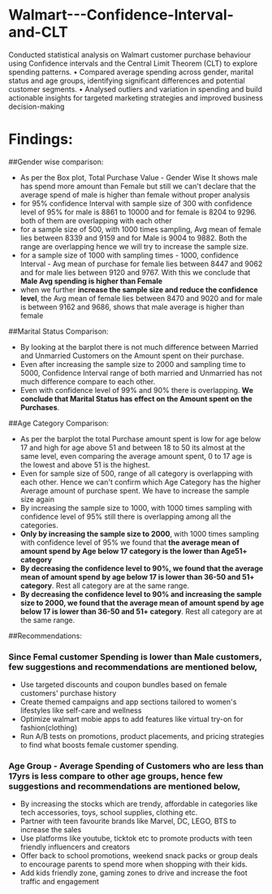 # Walmart---Confidence-Interval-and-CLT
 Conducted statistical analysis on Walmart customer purchase behaviour using Confidence intervals and the
 Central Limit Theorem (CLT) to explore spending patterns.
 • Compared average spending across gender, marital status and age groups, identifying significant differences
 and potential customer segments.
 • Analysed outliers and variation in spending and build actionable insights for targeted marketing strategies
 and improved business decision-making

 # Findings:
 ##Gender wise comparison:

* As per the Box plot, Total Purchase Value - Gender Wise It shows male has spend more amount than Female but still we can't declare that the average spend of male is higher than female without proper analysis
* for 95% confidence Interval with sample size of 300 with confidence level of 95% for male is 8861 to 10000 and for female is 8204 to 9296. both of them are overlapping with each other
* for a sample size of 500, with 1000 times sampling, Avg mean of female lies between 8339 and 9159 and for Male is 9004 to 9882. Both the range are overlapping hence we will try to increase the sample size.
* for a sample size of 1000 with sampling times - 1000, confidence Interval - Avg mean of purchase for female lies between 8447 and 9062 and for male lies between 9120 and 9767. With this we conclude that **Male Avg spending is higher than Female**
* when we further **increase the sample size and reduce the confidence level**, the Avg mean of female lies between 8470 and 9020 and for male is between 9162 and 9686, shows that male average is higher than female

##Marital Status Comparison:

* By looking at the barplot there is not much difference between Married and Unmarried Customers on the Amount spent on their purchase.
* Even after increasing the sample size to 2000 and sampling time to 5000, Confidence Interval range of both married and Unmarried has not much difference compare to each other.
* Even with confidence level of 99% and 90% there is overlapping.  **We conclude that Marital Status has effect on the Amount spent on the Purchases**.

##Age Category Comparison:

* As per the barplot the total Purchase amount spent is low for age below 17 and high for age above 51 and between 18 to 50 its almost at the same level, even comparing the average amount spent, 0 to 17 age is the lowest and above 51 is the highest.
* Even for sample size of 500, range of all category is overlapping with each other. Hence we can't confirm which Age Category has the higher Average amount of purchase spent. We have to increase the sample size again
* By increasing the sample size to 1000, with 1000 times sampling with confidence level of 95% still there is overlapping among all the categories.
* **Only by increasing the sample size to 2000**, with 1000 times sampling with confidence level of 95% we found that **the average mean of amount spend by Age below 17 category is the lower than Age51+ category**
* **By decreasing the confidence level to 90%, we found that the average mean of amount spend by age below 17 is lower than 36-50 and 51+ category**. Rest all category are at the same range.
* **By decreasing the confidence level to 90% and increasing the sample size to 2000, we found that the average mean of amount spend by age below 17 is lower than 36-50 and 51+ category**. Rest all category are at the same range.

##Recommendations:
### Since Femal customer Spending is lower than Male customers, few suggestions and recommendations are mentioned below, 
* Use targeted discounts and coupon bundles based on female customers' purchase history
* Create themed campaigns and app sections tailored to women's lifestyles like self-care and wellness
* Optimize walmart mobie apps to add features like virtual try-on for fashion(clothing)
* Run A/B tests on promotions, product placements, and pricing strategies to find what boosts female customer spending.

### Age Group - Average Spending of Customers who are less than 17yrs is less compare to other age groups, hence few suggestions and recommendations are mentioned below,
* By increasing the stocks which are trendy, affordable in categories like tech accessories, toys, school supplies, clothing etc.
* Partner with teen favourite brands like Marvel, DC, LEGO, BTS to increase the sales 
* Use platforms like youtube, ticktok etc to promote products with teen friendly influencers and creators
* Offer back to school promotions, weekend snack packs or group deals to encourage parents to spend more when shopping with their kids. 
* Add kids friendly zone, gaming zones to drive and increase the foot traffic and engagement
